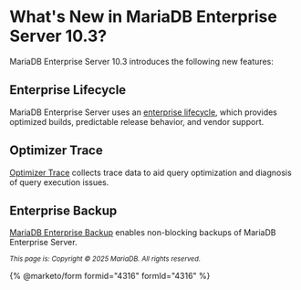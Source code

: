 # What's New in MariaDB Enterprise Server 10.3?

MariaDB Enterprise Server 10.3 introduces the following new features:

## Enterprise Lifecycle

MariaDB Enterprise Server uses an [enterprise lifecycle](../../enterprise-server-lifecycle.md), which provides optimized builds, predictable release behavior, and vendor support.

## Optimizer Trace

[Optimizer Trace](https://app.gitbook.com/s/SsmexDFPv2xG2OTyO5yV/ha-and-performance/optimization-and-tuning/query-optimizations/index-hints-how-to-force-query-plans) collects trace data to aid query optimization and diagnosis of query execution issues.

## Enterprise Backup

[MariaDB Enterprise Backup](broken-reference) enables non-blocking backups of MariaDB Enterprise Server.

<sub>_This page is: Copyright © 2025 MariaDB. All rights reserved._</sub>

{% @marketo/form formid="4316" formId="4316" %}

